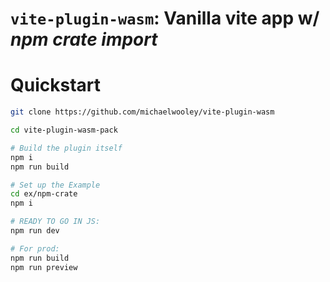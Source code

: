 # `vite-plugin-wasm`: Vanilla vite app w/ _npm crate import_

# Quickstart

```bash
git clone https://github.com/michaelwooley/vite-plugin-wasm

cd vite-plugin-wasm-pack

# Build the plugin itself
npm i
npm run build

# Set up the Example
cd ex/npm-crate
npm i

# READY TO GO IN JS:
npm run dev

# For prod:
npm run build
npm run preview
```

